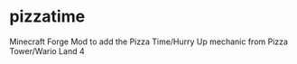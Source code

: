 # pizzatime
Minecraft Forge Mod to add the Pizza Time/Hurry Up mechanic from Pizza Tower/Wario Land 4
